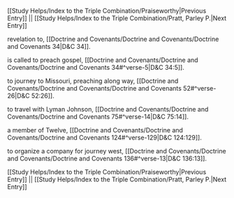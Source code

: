 [[Study Helps/Index to the Triple Combination/Praiseworthy|Previous Entry]]  ||  [[Study Helps/Index to the Triple Combination/Pratt, Parley P.|Next Entry]]

 revelation to, [[Doctrine and Covenants/Doctrine and Covenants/Doctrine and Covenants 34|D&C 34]].

 is called to preach gospel, [[Doctrine and Covenants/Doctrine and Covenants/Doctrine and Covenants 34#^verse-5|D&C 34:5]].

 to journey to Missouri, preaching along way, [[Doctrine and Covenants/Doctrine and Covenants/Doctrine and Covenants 52#^verse-26|D&C 52:26]].

 to travel with Lyman Johnson, [[Doctrine and Covenants/Doctrine and Covenants/Doctrine and Covenants 75#^verse-14|D&C 75:14]].

 a member of Twelve, [[Doctrine and Covenants/Doctrine and Covenants/Doctrine and Covenants 124#^verse-129|D&C 124:129]].

 to organize a company for journey west, [[Doctrine and Covenants/Doctrine and Covenants/Doctrine and Covenants 136#^verse-13|D&C 136:13]].

[[Study Helps/Index to the Triple Combination/Praiseworthy|Previous Entry]]  ||  [[Study Helps/Index to the Triple Combination/Pratt, Parley P.|Next Entry]]